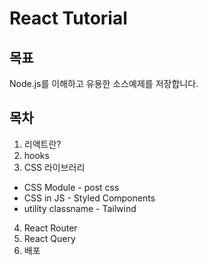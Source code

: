 # React Tutorial
## 목표
Node.js를 이해하고 유용한 소스예제를 저장합니다.

## 목차
1. 리액트란?
2. hooks
3. CSS 라이브러리
  - CSS Module - post css
  - CSS in JS - Styled Components
  - utility classname - Tailwind
4. React Router
5. React Query
5. 배포
